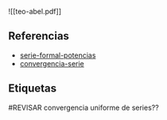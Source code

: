 ![[teo-abel.pdf]]

## Referencias
- [serie-formal-potencias](./serie-formal-potencias.md)
- [convergencia-serie](./convergencia-serie.md)

## Etiquetas
#REVISAR convergencia uniforme de series??
